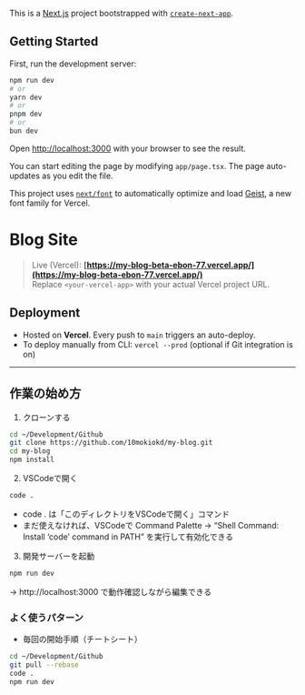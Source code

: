 This is a [Next.js](https://nextjs.org) project bootstrapped with [`create-next-app`](https://nextjs.org/docs/app/api-reference/cli/create-next-app).

## Getting Started

First, run the development server:

```bash
npm run dev
# or
yarn dev
# or
pnpm dev
# or
bun dev
```

Open [http://localhost:3000](http://localhost:3000) with your browser to see the result.

You can start editing the page by modifying `app/page.tsx`. The page auto-updates as you edit the file.

This project uses [`next/font`](https://nextjs.org/docs/app/building-your-application/optimizing/fonts) to automatically optimize and load [Geist](https://vercel.com/font), a new font family for Vercel.

# Blog Site

> Live (Vercel): **[https://my-blog-beta-ebon-77.vercel.app/](https://my-blog-beta-ebon-77.vercel.app/)**  
> Replace `<your-vercel-app>` with your actual Vercel project URL.

## Deployment
- Hosted on **Vercel**. Every push to `main` triggers an auto-deploy.
- To deploy manually from CLI: `vercel --prod` (optional if Git integration is on)

---

## 作業の始め方
1.	クローンする
```bash
cd ~/Development/Github
git clone https://github.com/10mokiokd/my-blog.git
cd my-blog
npm install
```

2.	VSCodeで開く
```bash
code .
```
- code . は「このディレクトリをVSCodeで開く」コマンド
- まだ使えなければ、VSCodeで Command Palette → “Shell Command: Install ‘code’ command in PATH” を実行して有効化できる

3.	開発サーバーを起動
```bash
npm run dev
```
→ http://localhost:3000 で動作確認しながら編集できる

### よく使うパターン
- 毎回の開始手順（チートシート）
```bash
cd ~/Development/Github
git pull --rebase
code .
npm run dev
```
